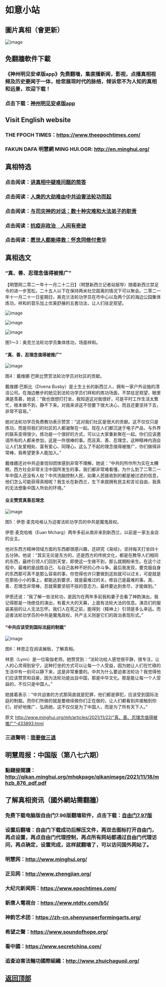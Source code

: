 # 如意小站

## 圖片真相（會更新）

![image](https://user-images.githubusercontent.com/79625284/142761564-a1baf472-aa9a-4b52-80f0-d877cd9d7f27.png)

## 免翻牆軟件下載

### 《神州明见安卓版app》免费翻墙，集直播新闻，影视，点播真相视频及历史要闻于一体，给您展现时代的脉络，倾诉您不为人知的真相和远景，欢迎下载！

### 点击下载：[神州明见安卓版app](https://github.com/pinhe91/tuiguang/files/7240768/_5.1.zip)

## Visit English website

### THE FPOCH TIMES：https://www.theepochtimes.com/

### FAKUN DAFA 明慧網 MING HUI.OGR: http://en.minghui.org/

## 真相特选

### 点击阅读：[讲真相中疑难问题的简答](https://github.com/pinhe91/jcxw3/tree/main)

### 点击阅读：[人类的大劫难由中共迫害法轮功而起](https://github.com/pinhe91/jcxw4/tree/main) 

### 点击阅读：[与司灾神的对话：数十种灾难和大法弟子的职责](https://github.com/pinhe91/jcxw1/tree/main) 

### 点击阅读：[抗疫非政治　人间有奇迹](https://github.com/pinhe91/jcxw2/tree/main) 

### 点击阅读：[愿世人都能得救：怀念同修付贵华](https://github.com/pinhe91/jcxw5/tree/main)

## 真相选文

### “真、善、忍理念值得被推广”

【明慧网二零二一年十一月二十二日】（明慧新西兰记者站报导）随着新西兰禁足令的进一步宽松，二十五人以下在保持两米社交距离的情况下可以聚会。二零二一年十一月二十一日星期日，奥克兰法轮功学员在市中心以及两个区的海边公园集体炼功，祥和的音乐加上优美舒展的五套功法，让人们驻足观望。

![image](https://user-images.githubusercontent.com/79625284/142837270-ff429296-4a30-4fc4-8c5c-a6e9d59fff11.png)

![image](https://user-images.githubusercontent.com/79625284/142837335-2f43a20a-7392-4b7e-bf7b-75841fad2c4a.png)

![image](https://user-images.githubusercontent.com/79625284/142837376-1be3f0c8-e518-4e4b-a49c-313869fb830b.png)

图1～3：奥克兰法轮功学员集体炼功，场面祥和。

#### “真、善、忍理念值得被推广”

![image](https://user-images.githubusercontent.com/79625284/142837539-4ec4a618-1119-4215-aa6c-2ee487cc3cc2.png)

图4：戴维娜·巴斯比赞赏法轮功学员对社区的贡献。

戴维娜·巴斯比（Divena Busby）是土生土长的新西兰人，拥有一家户外设施的清洁公司。在海边散步的她见到法轮功学员们祥和的炼功场面，不禁驻足观望，眼里满是羡慕，她说：“我也很想打打坐，我知道这对我很好，可是平时工作生活太繁忙，根本做不到，静不下来。对我来讲这不但要下很大决心，而且还要坚持下去，非常不容易。”

她对法轮功学员免费教功表示赞赏：“这对我们社区是很大的贡献。这不仅仅只是炼功，而是将我们的社区的人都凝聚在一起。现在人们都沉迷于电子产品，与外界的联系变得很少。炼功是一个很好的方式，可以让大家重新聚在一起。你们应该邀请所有的人都来参加，这是一件很棒的事。而且真、善、忍理念，这种精神内涵会让人们友爱相处、富有爱心、同理心。这么了不起的理念值得被推广，你们做得非常棒，我希望更多人能加入。”

戴维娜还对中共迫害信仰团体感到非常不理解，她说：“中共的所作所为实在太糟糕。西方社会非常关注中国所发生的事，我们都非常难看懂，为什么到了二零二一年中国人还没有人权？中共洗脑控制人民，如果人民接收到的都是被过滤的信息，他们怎么可能获得真相呢？我生长在新西兰，生下来就拥有民主和言论自由，我真的无法想象中国人所处的环境。”

#### 业主赞赏真善忍理念

![image](https://user-images.githubusercontent.com/79625284/142837702-424d9f35-4dc2-40bd-97d6-c985e5fb1305.png)

图5：伊恩·麦克哈格认为迫害法轮功学员的中共是魔鬼政权。

伊恩·麦克哈格（Euan Mcharg）两年多前从南非来到新西兰，以前是一家五金店的业主。

他对东西方精神领域方面的东西都很感兴趣，还研究《易经》，坚持每天打坐四十五分钟。他说：“其实无论是东方的，还是西方的传统文化，都是在教导人们相同的东西，最终引领人们回到天堂，即使这一生做不到，那么就期盼来生。在这个过程中，最难的是战胜自己、与自己各种不好的心作斗争。最后我发现，要克服自身的东西那可真不是那么容易的事，你觉得也许只要做到这些就可以过关，可是就是在那些小小的事上，都能达到要求，就是最难过的关。修自己是最难的事。真、善、忍理念非常棒，忍就需要坚韧不拔的意志力，最终要达到舍尽，才能做到。”

伊恩还说：“我了解一些法轮功，是因为在两年多前我和妻子去看了神韵演出，我记得那是一场绝佳的演出，有着大大的天幕，上面有法轮大法的信息。演员们的服装美丽的让人无法忘怀。我们人在死之前，能得到（精神上）引领是多么幸运。而迫害法轮功学员的中共是魔鬼政权，共产主义则是它们的政治表现形式。”

#### “中共应该受到国际法庭的制裁”

![image](https://user-images.githubusercontent.com/79625284/142837866-9d19b22d-29ea-4aac-b1b3-5cf3c5d28c07.png)

图6：林恩正在阅读展板，了解真相。

林恩（Lynn）是一位瑜伽老师。她赞赏到：“法轮功给人感觉很平静，很专注，让人的心灵得到安宁。这种打坐的方式可以让每一个人受益，因为她让人们在忙碌的生活中有一刻可以静下来，这是非常重要的。中共为什么要迫害法轮功？我觉得他们应该赞赏和自豪，因为法轮功是出自中国，那是中华文化。那是能让每一个人受益的，不仅只是中国人。”

她接着表示：“中共迫害的方式那简直就是犯罪，他们都是罪犯，应该受到国际法庭的制裁。而你们所做的就是要继续做你们正在做的，让人们都看到并接触到你们，好好地推广、弘扬她，这不仅仅是为了中国人，而是为了所有天下人。”

原文 http://www.minghui.org/mh/articles/2021/11/22/“真、善、忍理念值得被推广”-433893.html

### 三退聲明：[我要做三退](http://tuidang.ddns.net/)

## 明慧周报：中国版（第八七六期）

### 點鏈接閱讀：http://qikan.minghui.org/mhqkpage/qikanimage/2021/11/18/mhzb_876_pdf.pdf

## 了解真相资讯（國外網站需翻牆）

### 免费下载电脑版自由门7.96版翻墙软件，点击下载：[自由门7.97版](https://github.com/pinhe91/tuiguang/files/6839679/fg797r.zip)

### 设置后翻墙：自由门下载成功后解压文件，再双击图标打开自由门，再点设置，再点自由门代理控制，再点所有网站都通过自由门代理访问，再点确定，设置完成，这样就翻墙了，可以访问国外网站了。

### 明慧网：http://www.minghui.org/

### 正见网：http://www.zhengjian.org/

### 大纪元新闻网：https://www.epochtimes.com/

### 新唐人電視台：https://www.ntdtv.com/b5/

### 神韵艺术团：https://zh-cn.shenyunperformingarts.org/

### 希望之聲：https://www.soundofhope.org/

### 看中國：https://www.secretchina.com/

### 追查迫害法輪功國際組織：http://www.zhuichaguoji.org/

## [返回顶部](https://git.io/Js3EY)

